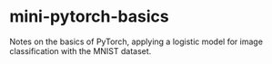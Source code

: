 # mini-pytorch-basics
Notes on the basics of PyTorch, applying a logistic model for image classification with the MNIST dataset. 
